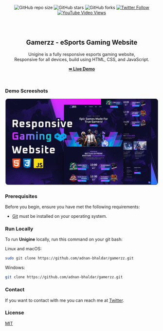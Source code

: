 <div align="center">
  
  ![GitHub repo size](https://img.shields.io/github/repo-size/adnan-bhaldar/gamerzz)
  ![GitHub stars](https://img.shields.io/github/stars/adnan-bhaldar/gamerzz?style=social)
  ![GitHub forks](https://img.shields.io/github/forks/adnan-bhaldar/gamerzz?style=social)
[![Twitter Follow](https://img.shields.io/twitter/follow/Adnan__Bhaldar?style=social)](https://twitter.com/intent/follow?screen_name=Adnan__Bhaldar)
  [![YouTube Video Views](https://img.shields.io/youtube/views/FAo8xeq4NKw?style=social)](https://youtu.be/FAo8xeq4NKw)

  <br />
  <br />

  <h2 align="center">Gamerzz - eSports Gaming Website</h2>

  Unigine is a fully responsive esports gaming website, <br />Responsive for all devices, build using HTML, CSS, and JavaScript.

  <a href="https://adnan-bhaldar.github.io/gamerzz/"><strong>➥ Live Demo</strong></a>

</div>

<br />

### Demo Screeshots

![Unigine Desktop Demo](./readme-images/desktop.png "Desktop Demo")

### Prerequisites

Before you begin, ensure you have met the following requirements:

* [Git](https://git-scm.com/downloads "Download Git") must be installed on your operating system.

### Run Locally

To run **Unigine** locally, run this command on your git bash:

Linux and macOS:

```bash
sudo git clone https://github.com/adnan-bhaldar/gamerzz.git
```

Windows:

```bash
git clone https://github.com/adnan-bhaldar/gamerzz.git
```

### Contact

If you want to contact with me you can reach me at [Twitter](https://www.twitter.com/Adnan__Bhaldar).

### License

[MIT](https://choosealicense.com/licenses/mit/)
